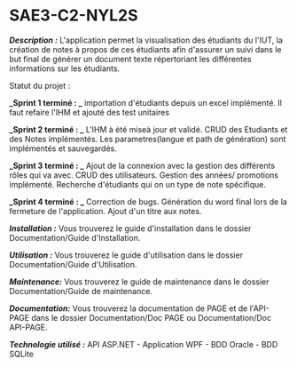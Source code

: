 # SAE3-C2-NYL2S

**_Description :_**
L'application permet la visualisation des étudiants du l'IUT, la création de notes à propos de ces étudiants afin d'assurer un suivi dans le but final de générer un document texte répertoriant les différentes informations sur les étudiants. 

Statut du projet :

**_Sprint 1 terminé : _**
importation d'étudiants depuis un excel implémenté. Il faut refaire l'IHM et ajouté des test unitaires

**_Sprint 2 terminé : _**
L'IHM à été miseà jour et validé. CRUD des Etudiants et des Notes implémentés. Les parametres(langue et path de génération) sont implémentés et sauvegardés.

**_Sprint 3 terminé : _**
Ajout de la connexion avec la gestion des différents rôles qui va avec. CRUD des utilisateurs. Gestion des années/ promotions implémenté. Recherche d'étudiants qui on un type de note spécifique.

**_Sprint 4 terminé : _**
Correction de bugs. Génération du word final lors de la fermeture de l'application. Ajout d'un titre aux notes.

**_Installation  :_**
Vous trouverez le guide d'installation dans le dossier Documentation/Guide d'Installation. 

**_Utilisation :_**
Vous trouverez le guide d'utilisation dans le dossier Documentation/Guide d'Utilisation. 

**_Maintenance:_**
Vous trouverez le guide de maintenance dans le dossier Documentation/Guide de maintenance. 

**_Documentation:_**
Vous trouverez la documentation de PAGE et de l'API-PAGE dans le dossier Documentation/Doc PAGE ou Documentation/Doc API-PAGE. 

**_Technologie utilisé :_**
API ASP.NET - Application WPF - BDD Oracle - BDD SQLite
